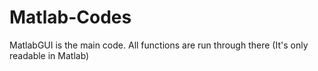 # Matlab-Codes
MatlabGUI is the main code. All functions are run through there (It's only readable in Matlab)
